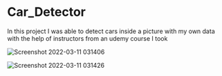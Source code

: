 # Car_Detector

In this project I was able to detect cars inside a picture with my own data with the help of instructors from an udemy course I took

![Screenshot 2022-03-11 031406](https://user-images.githubusercontent.com/79435399/157848002-ed28ed92-e9b5-4d37-9430-7da569fd2c28.png)

![Screenshot 2022-03-11 031426](https://user-images.githubusercontent.com/79435399/157847982-df40a7a6-f491-4660-9daa-650f976aac41.png)

